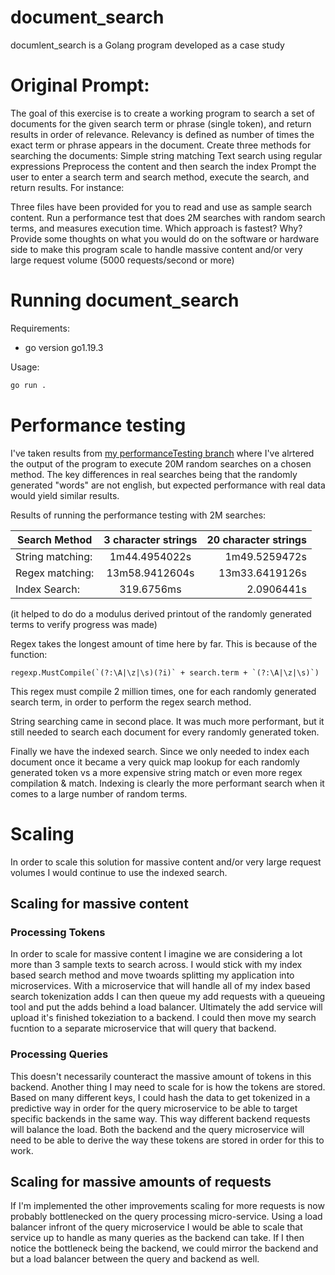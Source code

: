 # document_search
documlent_search is a Golang program developed as a case study

# Original Prompt:
The goal of this exercise is to create a working program to search a set of documents for the given search term or phrase (single token), and return results in order of relevance. 
Relevancy is defined as number of times the exact term or phrase appears in the document. 
Create three methods for searching the documents: 
Simple string matching
Text search using regular expressions
Preprocess the content and then search the index
Prompt the user to enter a search term and search method, execute the search, and return results. For instance:
 
Three files have been provided for you to read and use as sample search content.
Run a performance test that does 2M searches with random search terms, and measures execution time. Which approach is fastest? Why?
Provide some thoughts on what you would do on the software or hardware side to make this program scale to handle massive content and/or very large request volume (5000 requests/second or more)

# Running document_search

Requirements:
- go version go1.19.3

Usage:
```bash
go run .
```

# Performance testing

I've taken results from [my performanceTesting branch](https://github.com/clarkent86/document_search/tree/performanceTesting) where I've alrtered the output of the program to execute 20M random searches on a chosen method. The key differences in real searches being that the randomly generated "words" are not english, but expected performance with real data would yield similar results.

Results of running the performance testing with 2M searches:

|  Search Method  |      3 character strings      |  20 character strings |
|----------|:-------------:|------:|
| String matching: |  1m44.4954022s | 1m49.5259472s |
| Regex matching: |   13m58.9412604s    |   13m33.6419126s |
|Index Search: | 319.6756ms |   2.0906441s |

 
  (it helped to do do a modulus derived printout of the randomly generated terms to verify progress was made)
 

Regex takes the longest amount of time here by far. This is because of the function:

```golang
regexp.MustCompile(`(?:\A|\z|\s)(?i)` + search.term + `(?:\A|\z|\s)`)
```

This regex must compile 2 million times, one for each randomly generated search term, in order to perform the regex search method.

String searching came in second place. It was much more performant, but it still needed to search each document for every randomly generated token.

Finally we have the indexed search. Since we only needed to index each document once it became a very quick map lookup for each randomly generated token vs a more expensive string match or even more regex compilation & match. Indexing is clearly the more performant search when it comes to a large number of random terms.

# Scaling

In order to scale this solution for massive content and/or very large request volumes I would continue to use the indexed search.

## Scaling for massive content

### Processing Tokens
In order to scale for massive content I imagine we are considering a lot more than 3 sample texts to search across. I would stick with my index based search method and move twoards splitting my application into microservices. With a microservice that will handle all of my index based search tokenization adds I can then queue my add requests with a queueing tool and put the adds behind a load balancer. Ultimately the add service will upload it's finished tokeziation to a backend. I could then move my search fucntion to a separate microservice that will query that backend.

### Processing Queries
This doesn't necessarily counteract the massive amount of tokens in this backend. Another thing I may need to scale for is how the tokens are stored. Based on many different keys, I could hash the data to get tokenized in a predictive way in order for the query microservice to be able to target specific backends in the same way. This way different backend requests will balance the load. Both the backend and the query microservice will need to be able to derive the way these tokens are stored in order for this to work.

## Scaling for massive amounts of requests
If I'm implemented the other improvements scaling for more requests is now probably bottlenecked on the query processing micro-service. Using a load balancer infront of the query microservice I would be able to scale that service up to handle as many queries as the backend can take. If I then notice the bottleneck being the backend, we could mirror the backend and but a load balancer between the query and backend as well.
